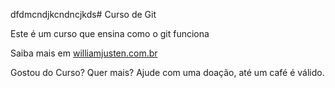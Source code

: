dfdmcndjkcndncjkds# Curso de Git

Este é um curso que ensina como o git funciona

Saiba mais em [williamjusten.com.br](http://willianjusten.com.br)

Gostou do Curso? Quer mais? Ajude com uma doação, até um café é válido.

